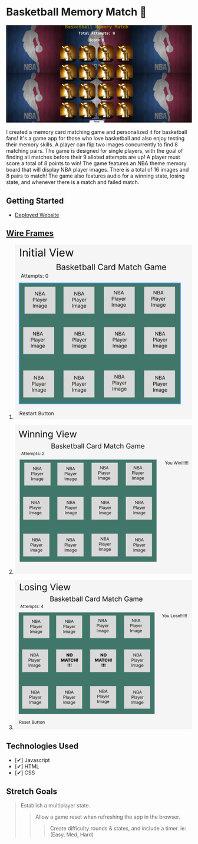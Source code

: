 # **Basketball Memory Match** 🏀

![Sneak Peak of app](./assets/PictureReadMe1.png)

I created a  memory card matching game and personalized it for basketball fans! It's a game app for those who love basketball and also enjoy testing their memory skills. A player can flip two images concurrently to find 8 matching pairs. The game is designed for single players, with the goal of finding all matches before their 9 alloted attempts are up! A player must score a total of 8 points to win! The game features an NBA theme memory board that will display NBA player images. There is a total of 16 images and 8 pairs to match! The game also features audio for a winning state, losing state, and whenever there is a match and failed match.  


## Getting Started

- [Deployed Website](https://basketballmemorymatch.netlify.app)

## [Wire Frames](https://www.figma.com/design/PGgPDzxWPjLQFABNLHtuyt/Untitled?node-id=0-1&t=jxTj1FOPSg499RM0-0)

1. ![initailView](./assets/initialView.png)

2. ![winningView](./assets/winningView.png)

3. ![losingView](./assets/losingView.png)


## Technologies Used

- [✔] Javascript
- [✔] HTML
- [✔] CSS


## Stretch Goals
> Establish a multiplayer state.
>> Allow a game reset when refreshing the app in the browser.
>>> Create difficulty rounds & states, and include a timer. ie: (Easy, Med, Hard)

